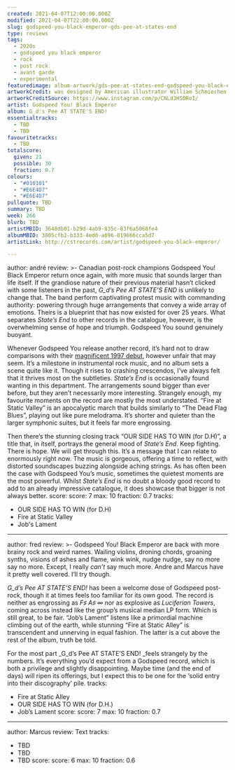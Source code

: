 ```yaml
---
created: 2021-04-07T12:00:00.000Z
modified: 2021-04-07T22:00:00.000Z
slug: godspeed-you-black-emperor-gds-pee-at-states-end
type: reviews
tags:
  - 2020s
  - godspeed you black emperor
  - rock
  - post rock
  - avant garde
  - experimental
featuredimage: album-artwork/gds-pee-at-states-end-godspeed-you-black-emperor.jpg
artworkCredit: was designed by American illustrator William Schmiechen.
artworkCreditSource: https://www.instagram.com/p/CNLd3H5DRoI/
artist: Godspeed You! Black Emperor
album: G_d's Pee AT STATE'S END!
essentialtracks:
  - TBD
  - TBD
favouritetracks:
  - TBD
totalscore:
  given: 21
  possible: 30
  fraction: 0.7
colours:
  - "#010101"
  - "#E6E4D7"
  - "#E6E4D7"
pullquote: TBD
summary: TBD
week: 266
blurb: TBD
artistMBID: 3648db01-b29d-4ab9-835c-83f6a5068fe4
albumMBID: 3805cfb2-b333-4ed0-a696-019666cca5d7
artistLink: http://cstrecords.com/artist/godspeed-you-black-emperor/

---
```

author: andré
review: >-
  Canadian post-rock champions Godspeed You! Black Emperor return once again, with more music that sounds larger than life itself. If the grandiose nature of their previous material hasn’t clicked with some listeners in the past, _G_d’s Pee AT STATE’S END_ is unlikely to change that. The band perform captivating protest music with commanding authority: powering through huge arrangements that convey a wide array of emotions. Theirs is a blueprint that has now existed for over 25 years. What separates _State’s End_ to other records in the catalogue, however, is the overwhelming sense of hope and triumph. Godspeed You sound genuinely buoyant.


  Whenever Godspeed You release another record, it’s hard not to draw comparisons with their [magnificent 1997 debut](/reviews/godspeed-you-black-emperor-f-sharp-a-sharp-infinity), however unfair that may seem. It’s a milestone in instrumental rock music, and no album sets a scene quite like it. Though it rises to crashing crescendos, I’ve always felt that it thrives most on the subtleties. _State’s End_ is occasionally found wanting in this department. The arrangements sound bigger than ever before, but they aren’t necessarily more interesting. Strangely enough, my favourite moments on the record are mostly the most understated. “Fire at Static Valley” is an apocalyptic march that builds similarly to “The Dead Flag Blues”, playing out like pure melodrama. It’s shorter and quieter than the larger symphonic suites, but it feels far more engrossing.


  Then there’s the stunning closing track “OUR SIDE HAS TO WIN (for D.H)”, a title that, in itself, portrays the general mood of _State’s End_. Keep fighting. There is hope. We will get through this. It’s a message that I can relate to enormously right now. The music is gorgeous, offering a time to reflect, with distorted soundscapes buzzing alongside aching strings. As has often been the case with Godspeed You’s music, sometimes the quietest moments are the most powerful. Whilst _State’s End_ is no doubt a bloody good record to add to an already impressive catalogue, it does showcase that bigger is not always better.
score:
  score: 7
  max: 10
  fraction: 0.7
tracks:
  - OUR SIDE HAS TO WIN (for D.H)
  - Fire at Static Valley
  - Job's Lament

---
author: fred
review: >-
  Godspeed You! Black Emperor are back with more brainy rock and weird names. Wailing violins, droning chords, groaning synths, visions of ashes and flame, wink wink, nudge nudge, say no more say no more. Except, I really _can’t_ say much more. Andre and Marcus have it pretty well covered. I’ll try though. 


  _G_d’s Pee AT STATE’S END!_ has been a welcome dose of Godspeed post-rock, though it at times feels too familiar for its own good. The record is neither as engrossing as _F♯ A♯ ∞_ nor as explosive as _Luciferian Towers_, coming across instead like the group’s musical median LP form. Which is still great, to be fair. “Job’s Lament” listens like a primordial machine climbing out of the earth, while stunning “Fire at Static Alley” is transcendent and unnerving in equal fashion. The latter is a cut above the rest of the album, truth be told.


  For the most part _G_d’s Pee AT STATE’S END! _feels strangely by the numbers. It’s everything you’d expect from a Godspeed record, which is both a privilege and slightly disappointing. Maybe time (and the end of days) will ripen its offerings, but I expect this to be one for the ‘solid entry into their discography’ pile.
tracks:
  - Fire at Static Alley
  - OUR SIDE HAS TO WIN (for D.H.)
  - Job’s Lament
score:
  score: 7
  max: 10
  fraction: 0.7

---
author: Marcus
review: Text
tracks:
  - TBD
  - TBD
  - TBD
score:
  score: 6
  max: 10
  fraction: 0.6
